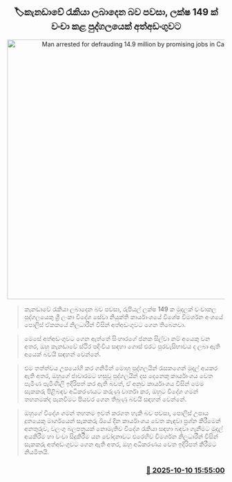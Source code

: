 <p align='center'><b><h2 align='center' title='Man arrested for defrauding 14.9 million by promising jobs in Canada'>🏷‍කැනඩාවේ රැකියා ලබාදෙන බව පවසා, ලක්ෂ 149 ක් වංචා කළ පුද්ගලයෙක් අත්අඩංගුවට</h2></b></p>
<p align='center'><img src='https://helakuru.sgp1.cdn.digitaloceanspaces.com/esana/images/lib/arrested-2[1].jpg' width='600' alt='Man arrested for defrauding 14.9 million by promising jobs in Canada'></p>

> කැනඩාවේ රැකියා ලබාදෙන බව පවසා, රුපියල් ලක්ෂ 149 ක මුදලක් වංචාකල පුද්ගලයෙකු ශ්‍රී ලංකා විදේශ සේවා නියුක්ති කාර්යාංශයේ විශේෂ විමර්ශන අංශයේ පොලිස් ඒකකයේ නිලධාරීන් විසින් අත්අඩංගුවට ගෙන තිබෙනවා.

> මෙසේ අත්අඩංගුවට ගෙන ඇත්තේ සිංහාරගේ ජනක සිල්වා නම් අයෙකු වන අතර, ඔහු කැනඩාවේ ස්ථිර පදිංචිය සඳහා ගොස් එරට පුරවැසිභාවය ද ලබා ඇති අයෙක් බවයි සඳහන් වෙන්නේ.

> එම තත්ත්වය උපයෝගි කර ගනිමින් මොහු පුද්ගලයින් රැසකගෙන් මුදල් අයකර ඇති අතර, ඔහුගේ ජාවාරමට හසුවූ පුද්ගලයින් දස දෙනෙකු කාර්යාංශය වෙත පැමිණ පැමිණිලි ඉදිරිපත් කර ඇති බවත්, ඒ අනුව කාර්යාංශය විසින් මෙම සැකකරු පිළිබඳව අධිකරණයට කරුණු වාර්තා කර, ඔහුට විදේශ ගමන් තහනමක්ද පැනවීමට පියවර ගෙන තිබුණු බවයි සඳහන් වෙන්නේ.

> ඔහුගේ විදේශ ගමන් තහනම ඉවත් කරගත හැකි බව පවසා, පොලිස් උපාය දූතයෙකු මාර්ගයෙන් සැකකරු ඊයේ දින කාර්යාංශය වෙත කැඳවා ප්‍රශ්න කිරීමෙන් අනතුරුව, වලංගු බලපත්‍රයක් නොමැතිව විදේශ රැකියා සඳහා බඳවා ගැනීමට මුදල් අයකිරීම හා වංචා සිදුකිරීම යන චෝදනාවට එරෙහිව විමර්ශන නිලධාරීන් විසින් සැකකරු අත්අඩංගුවට ගෙන ඇති අතර, ඔහු අධිකරණය වෙත ඉදිරිපත් කිරීමට නියමිතයි.



<h3 align='right'><a href='https://www.helakuru.lk/esana/p/114384/'>📅 2025-10-10 15:55:00</a></h3>
